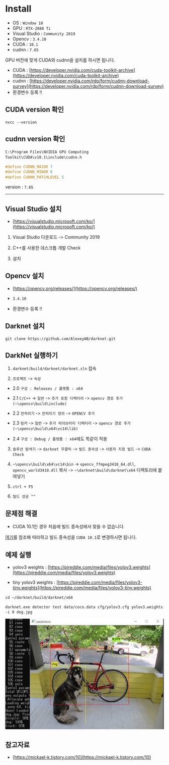 # Install

- OS : `Window 10`
- GPU : `RTX-2080 Ti`
- Visual Studio : `Community 2019`
- Opencv : `3.4.10`
- CUDA : `10.1`
- cudnn : `7.65`

GPU 버전에 맞게 CUDA와 cudnn을 설치를 하시면 됩니다.

- CUDA : [https://developer.nvidia.com/cuda-toolkit-archive](https://developer.nvidia.com/cuda-toolkit-archive)
- cudnn : [https://developer.nvidia.com/rdp/form/cudnn-download-survey](https://developer.nvidia.com/rdp/form/cudnn-download-survey)
- 환경변수 등록 !!

## CUDA version 확인

```shell
nvcc --version
```

## cudnn version 확인

`C:\Program Files\NVIDIA GPU Computing Toolkit\CUDA\v10.1\include\cudnn.h`

```c
#define CUDNN_MAJOR 7
#define CUDNN_MINOR 6
#define CUDNN_PATCHLEVEL 5
```

version : `7.65`

---

## Visual Studio 설치

- [https://visualstudio.microsoft.com/ko/](https://visualstudio.microsoft.com/ko/)

1. Visual Studio 다운로드 -> Community 2019

2. C++를 사용한 데스크톱 개발 Check

3. 설치

## Opencv 설치

- [https://opencv.org/releases/](https://opencv.org/releases/)

- `3.4.10`

- 환경변수 등록 !!

## Darknet 설치

```shell
git clone https://github.com/AlexeyAB/darknet.git
```

## DarkNet 실행하기

1. `darknet/build/darknet/darknet.sln` 접속

2. `프로젝트` -> `속성`

  + 2.0 `구성 : Releases / 플랫폼 : x64`

  + 2.1 `C/C++` -> `일반` ->  `추가 포함 디렉터리` -> `opencv 경로 추가 (~\opencv\build\include)`

  + 2.2 `전처리기` -> `전처리기 정의` -> `OPENCV 추가`

  + 2.3 `링커` -> `일반` -> `추가 라이브러리 디렉터리` -> `opencv 경로 추가 (~\opencv\build\x64\vc14\lib)`

  + 2.4 `구성 : Debug / 플랫폼 : x64`에도 똑같이 적용

3. `솔루션 탐색기` -> `darknet 우클릭` -> `빌드 종속성` -> `사용자 지정 빌드` -> `CUDA Check`

4. `~\opencv\build\x64\vc14\bin` -> `opencv_ffmpeg3410_64.dll`, `opencv_world3410.dll` 복사 -> `~\darknet\build\darknet\x64` 디렉토리에 붙여넣기

5. `ctrl + F5`

6. `빌드 성공 ^^`

## 문제점 해결

- CUDA 10.1인 경우 처음에 빌드 종속성에서 찾을 수 없습니다.

[여기](https://bigcode.tistory.com/47)를 참조해 따라하고 빌드 종속성을 `CUDA 10.1`로 변경하시면 됩니다.

## 예제 실행

- yolov3 weights : [https://pjreddie.com/media/files/yolov3.weights](https://pjreddie.com/media/files/yolov3.weights)

- tiny yolov3 weights : [https://pjreddie.com/media/files/yolov3-tiny.weights](https://pjreddie.com/media/files/yolov3-tiny.weights)

```shell
cd ~/darknet/build/darknet/x64
```

```shell
darknet.exe detector test data/coco.data cfg/yolov3.cfg yolov3.weights -i 0 dog.jpg
```



![coco](/figure/darknet_ex1.PNG)



## 참고자료
- [https://mickael-k.tistory.com/10](https://mickael-k.tistory.com/10)
